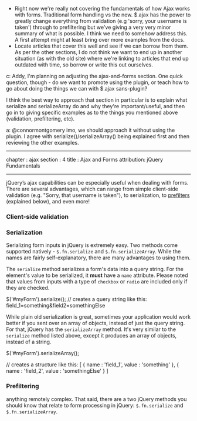 - Right now we're really not covering the fundamentals of how Ajax works with forms. Traditional form handling vs the new. $.ajax has the power to greatly change everything from validation (e.g 'sorry, your username is taken') through to prefiltering but we've giving a very very minor summary of what is possible. I think we need to somehow address this. A first attempt might at least bring over more examples from the docs.
- Locate articles that cover this well and see if we can borrow from them. As per the other sections, I do not think we want to end up in another situation (as with the old site) where we're linking to articles that end up outdated with time, so borrow or write this out ourselves.

c: Addy, I'm planning on adjusting the ajax-and-forms section. One quick question, though - do we want to promote using the plugin, or teach how to go about doing the things we can with $.ajax sans-plugin?

I think the best way to approach that section in particular is to explain what serialize and serializeArray do and why they're important/useful, and then go in to giving specific examples as to the things you mentioned above (validation, prefiltering, etc).

a: @connormontgomery imo, we should approach it without using the plugin. I agree with serialize()/serializeArray() being explained first and then reviewing the other examples.

---
chapter : ajax
section : 4
title   : Ajax and Forms
attribution:  jQuery Fundamentals

---

jQuery’s ajax capabilities can be especially useful when dealing with forms. There are several advantages, which can range from simple client-side validation (e.g. "Sorry, that username is taken"), to serialization, to [prefilters](http://api.jquery.com/extending-ajax/#Prefilters) (explained below), and even more!

### Client-side validation


### Serialization
Serializing form inputs in jQuery is extremely easy. Two methods come supported natively - `$.fn.serialize` and `$.fn.serializeArray`. While the names are fairly self-explanatory, there are many advantages to using them.

The `serialize` method serializes a form's data into a query string. For the element's value to be serialized, it **must** have a `name` attribute. Please noted that values from inputs with a type of `checkbox` or `radio` are included only if they are checked.


<javascript caption="Turning form data into a query string">
$('#myForm').serialize(); // creates a query string like this: field_1=something&field2=somethingElse
</javascript>

While plain old serialization is great, sometimes your application would work better if you sent over an array of objects, instead of just the query string. For that, jQuery has the `serializeArray` method. It's very similar to the `serialize` method listed above, except it produces an array of objects, instead of a string.

<javascript caption="Creating an array of objects containing form data">
$('#myForm').serializeArray();

// creates a structure like this:
[
  { name : 'field_1', value : 'something' },
  { name : 'field_2', value : 'somethingElse' }
]
</javascript>


### Prefiltering

anything remotely complex.  That said, there are a two jQuery methods you
should know that relate to form processing in jQuery: `$.fn.serialize` and
`$.fn.serializeArray`.